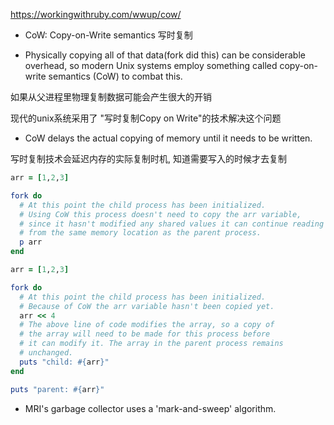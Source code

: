 https://workingwithruby.com/wwup/cow/

+ CoW: Copy-on-Write semantics 写时复制

+ Physically copying all of that data(fork did this) can be considerable overhead, so modern Unix systems employ something called copy-on-write semantics (CoW) to combat this.

如果从父进程里物理复制数据可能会产生很大的开销

现代的unix系统采用了 "写时复制Copy on Write"的技术解决这个问题

+ CoW delays the actual copying of memory until it needs to be written.

写时复制技术会延迟内存的实际复制时机, 知道需要写入的时候才去复制

```ruby
arr = [1,2,3]

fork do
  # At this point the child process has been initialized.
  # Using CoW this process doesn't need to copy the arr variable,
  # since it hasn't modified any shared values it can continue reading
  # from the same memory location as the parent process.
  p arr
end
```

```ruby
arr = [1,2,3]

fork do
  # At this point the child process has been initialized.
  # Because of CoW the arr variable hasn't been copied yet.
  arr << 4
  # The above line of code modifies the array, so a copy of
  # the array will need to be made for this process before
  # it can modify it. The array in the parent process remains
  # unchanged.
  puts "child: #{arr}"
end

puts "parent: #{arr}"
```

+ MRI's garbage collector uses a 'mark-and-sweep' algorithm.

